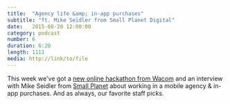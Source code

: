 ```yaml
---
title:  "Agency life &amp; in-app purchases"
subtitle: "ft. Mike Seidler from Small Planet Digital"
date:   2015-08-20 12:00:00
category: podcast
number: 6
duration: 6:20
length: 1111
media: http://link/to/file
---
```

This week we've got a <a href="http://inkathon.devpost.com/">new online hackathon from Wacom</a> and an interview with Mike Seidler from <a href="http://www.smallplanet.com">Small Planet</a> about working in a mobile agency &amp; in-app purchases. And as always, our favorite staff picks.
